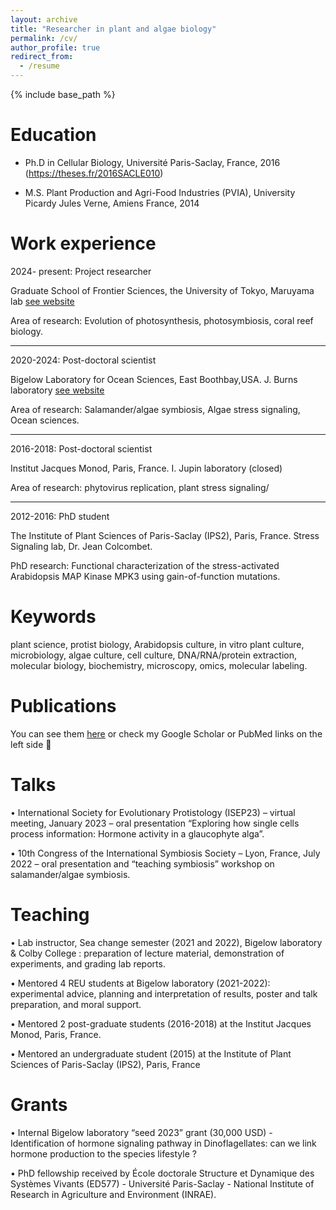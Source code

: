 ```yaml
---
layout: archive
title: "Researcher in plant and algae biology"
permalink: /cv/
author_profile: true
redirect_from:
  - /resume
---
```


{% include base_path %}

Education
======
* Ph.D in Cellular Biology, Université Paris-Saclay, France, 2016 (https://theses.fr/2016SACLE010)
  
* M.S. Plant Production and Agri-Food Industries (PVIA), University Picardy Jules Verne, Amiens France, 2014
  
Work experience
======
2024- present: Project researcher

Graduate School of Frontier Sciences, the University of Tokyo, Maruyama lab [see website](https://purple149824.studio.site/EN/About)

Area of research: Evolution of photosynthesis, photosymbiosis, coral reef biology.

---

2020-2024: Post-doctoral scientist

Bigelow Laboratory for Ocean Sciences, East Boothbay,USA. J. Burns laboratory [see website](https://www.protistsystems.org/)

Area of research: Salamander/algae symbiosis, Algae stress signaling, Ocean sciences.

---

2016-2018: Post-doctoral scientist 

Institut Jacques Monod, Paris, France. I. Jupin laboratory (closed)

Area of research: phytovirus replication, plant stress signaling/

---

2012-2016: PhD student

The Institute of Plant Sciences of Paris-Saclay (IPS2), Paris, France. Stress Signaling lab, Dr. Jean Colcombet.

PhD research: Functional characterization of the stress-activated Arabidopsis MAP Kinase MPK3 using
gain-of-function mutations.
  
Keywords
======
plant science, protist biology, Arabidopsis culture, in vitro plant culture, microbiology, algae culture, cell culture, DNA/RNA/protein extraction, molecular biology, biochemistry, microscopy, omics, molecular labeling.

Publications
======
  You can see them [here](https://bgenot.github.io/publications/) or check my Google Scholar or PubMed links on the left side :scroll:
  
Talks
======
 • International Society for Evolutionary Protistology (ISEP23) – virtual meeting, January 2023 –
oral presentation “Exploring how single cells process information: Hormone activity in a
glaucophyte alga”.

• 10th Congress of the International Symbiosis Society – Lyon, France, July 2022 – oral
presentation and “teaching symbiosis” workshop on salamander/algae symbiosis.
  
Teaching
======
• Lab instructor, Sea change semester (2021 and 2022), Bigelow laboratory & Colby College :
preparation of lecture material, demonstration of experiments, and grading lab reports.

• Mentored 4 REU students at Bigelow laboratory (2021-2022): experimental advice, planning
and interpretation of results, poster and talk preparation, and moral support.

• Mentored 2 post-graduate students (2016-2018) at the Institut Jacques Monod, Paris, France.

• Mentored an undergraduate student (2015) at the Institute of Plant Sciences of Paris-Saclay
(IPS2), Paris, France
  
Grants
======
• Internal Bigelow laboratory “seed 2023” grant (30,000 USD) - Identification of hormone
signaling pathway in Dinoflagellates: can we link hormone production to the species lifestyle ?

• PhD fellowship received by École doctorale Structure et Dynamique des Systèmes Vivants
(ED577) - Université Paris-Saclay - National Institute of Research in Agriculture and
Environment (INRAE).
